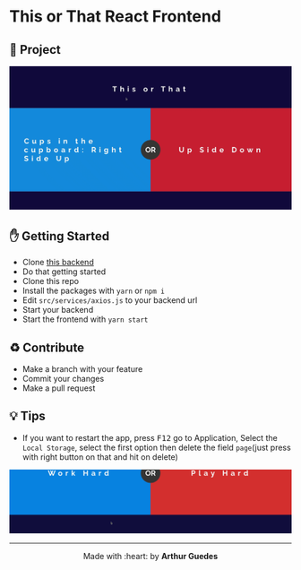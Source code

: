 # This or That React Frontend

## :rocket: Project
![Project Demo](readme/project.gif)

## :hand: Getting Started
- Clone [this backend](https://github.com/arthurguedes375/This-or-That-Node-API)
- Do that getting started
- Clone this repo
- Install the packages with `yarn` or `npm i`
- Edit `src/services/axios.js` to your backend url
- Start your backend
- Start the frontend with `yarn start`

## :recycle: Contribute
- Make a branch with your feature
- Commit your changes
- Make a pull request

## :bulb: Tips
- If you want to restart the app, press <kbd>F12</kbd> go to Application, Select the `Local Storage`, select the first option then delete the field `page`(just press with right button on that and hit on delete)

![Restart the App](readme/restart.gif)

---

<p align="center">Made with :heart: by <strong>Arthur Guedes</strong></p>
